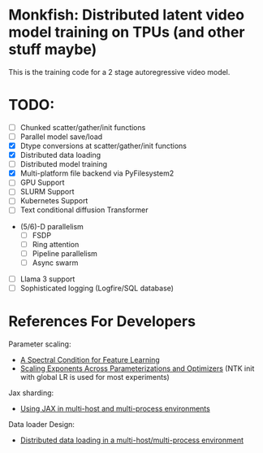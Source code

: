 # Monkfish: Distributed latent video model training on TPUs (and other stuff maybe)

This is the training code for a 2 stage autoregressive video model.

# TODO:
- [ ] Chunked scatter/gather/init functions
- [ ] Parallel model save/load
- [x] Dtype conversions at scatter/gather/init functions
- [x] Distributed data loading 
- [ ] Distributed model training
- [x] Multi-platform file backend via PyFilesystem2
- [ ] GPU Support
- [ ] SLURM Support
- [ ] Kubernetes Support
- [ ] Text conditional diffusion Transformer
- (5/6)-D parallelism
   - [ ] FSDP
   - [ ] Ring attention
   - [ ] Pipeline parallelism
   - [ ] Async swarm
- [ ] Llama 3 support
- [ ] Sophisticated logging (Logfire/SQL database)

# References For Developers

Parameter scaling: 
 - [A Spectral Condition for Feature Learning](https://arxiv.org/abs/2310.17813)
 - [Scaling Exponents Across Parameterizations and Optimizers](https://arxiv.org/abs/2407.05872) (NTK init with global LR is used for most experiments)

Jax sharding: 
 - [Using JAX in multi-host and multi-process environments](https://jax.readthedocs.io/en/latest/multi_process.html)

Data loader Design: 
 - [Distributed data loading in a multi-host/multi-process environment](https://jax.readthedocs.io/en/latest/distributed_data_loading.html)
